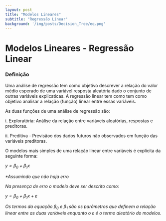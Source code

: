 ```yaml
---
layout: post
title: "Modelos Lineares"
subtitle: "Regressão Linear"
background: '/img/posts/Decision_Tree/eq.png'
---
```


# Modelos Lineares - Regressão Linear

### Definição

Uma análise de regressão tem como objetivo descrever a relação do valor médio esperado de uma variável resposta aleatória dado o conjunto de outras variáveis explicaticas. A regressão linear tem como tem como objetivo analisar a relação (função) linear entre essas variáveis.

As duas funções de uma análise de regressão são:

i.  Exploratória: Análise da relação entre variáveis aleatórias, respostas e preditoras.

ii. Preditiva - Previsãoo dos dados futuros não observados em função das variáveis preditoras.

O modelos mais simples de uma relação linear entre variáveis é explicita da seguinte forma:

<i>$y= \beta_0 + \beta_1x$<i>

\*Assumindo que não haja erro

Na presença de erro o modelo deve ser descrito como:

$y=\beta_0 + \beta_1x + \varepsilon$

Os termos da equação $\beta_0$ e $\beta_1$ são os parâmetros que definem a relação linear entre as duas variáveis enquanto o $\varepsilon$ é o termo aleatório do modelos.
